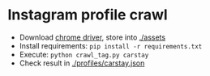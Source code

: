 # Instagram profile crawl

- Download [chrome driver](http://chromedriver.chromium.org/downloads), store into [./assets](./assets)
- Install requirements: `pip install -r requirements.txt`
- Execute: `python crawl_tag.py carstay`
- Check result in [./profiles/carstay.json](./profiles/carstay.json)
